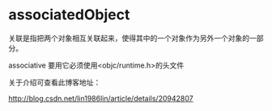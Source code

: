 associatedObject
================

关联是指把两个对象相互关联起来，使得其中的一个对象作为另外一个对象的一部分。

associative 要用它必须使用<objc/runtime.h>的头文件

关于介绍可查看此博客地址：

http://blog.csdn.net/lin1986lin/article/details/20942807
